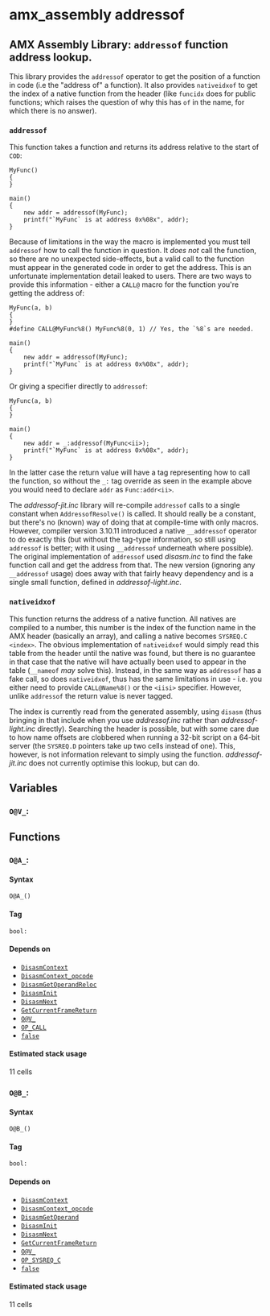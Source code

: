 amx_assembly addressof
==========================================
AMX Assembly Library: `addressof` function address lookup.
------------------------------------------

This library provides the `addressof` operator to get the position of a function in code (i.e the "address of" a function).  It also provides `nativeidxof` to get the index of a native function from the header (like `funcidx` does for public functions; which raises the question of why this has `of` in the name, for which there is no answer).

### `addressof`

This function takes a function and returns its address relative to the start of `COD`:

```pawn
MyFunc()
{
}

main()
{
	new addr = addressof(MyFunc);
	printf("`MyFunc` is at address 0x%08x", addr);
}
```

Because of limitations in the way the macro is implemented you must tell `addressof` how to call the function in question.  It *does not* call the function, so there are no unexpected side-effects, but a valid call to the function must appear in the generated code in order to get the address.  This is an unfortunate implementation detail leaked to users.  There are two ways to provide this information - either a `CALL@` macro for the function you're getting the address of:

```pawn
MyFunc(a, b)
{
}
#define CALL@MyFunc%8() MyFunc%8(0, 1) // Yes, the `%8`s are needed.

main()
{
	new addr = addressof(MyFunc);
	printf("`MyFunc` is at address 0x%08x", addr);
}
```

Or giving a specifier directly to `addressof`:

```pawn
MyFunc(a, b)
{
}

main()
{
	new addr = _:addressof(MyFunc<ii>);
	printf("`MyFunc` is at address 0x%08x", addr);
}
```

In the latter case the return value will have a tag representing how to call the function, so without the `_:` tag override as seen in the example above you would need to declare `addr` as `Func:addr<ii>`.

The *addressof-jit.inc* library will re-compile `addressof` calls to a single constant when `AddressofResolve()` is called.  It should really be a constant, but there's no (known) way of doing that at compile-time with only macros.  However, compiler version 3.10.11 introduced a native `__addressof` operator to do exactly this (but without the tag-type information, so still using `addressof` is better; with it using `__addressof` underneath where possible).  The original implementation of `addressof` used *disasm.inc* to find the fake function call and get the address from that.  The new version (ignoring any `__addressof` usage) does away with that fairly heavy dependency and is a single small function, defined in *addressof-light.inc*.

### `nativeidxof`

This function returns the address of a native function.  All natives are compiled to a number, this number is the index of the function name in the AMX header (basically an array), and calling a native becomes `SYSREQ.C <index>`.  The obvious implementation of `nativeidxof` would simply read this table from the header until the native was found, but there is no guarantee in that case that the native will have actually been used to appear in the table (`__nameof` *may* solve this).  Instead, in the same way as `addressof` has a fake call, so does `nativeidxof`, thus has the same limitations in use - i.e. you either need to provide `CALL@Name%8()` or the `<iisi>` specifier.  However, unlike `addressof` the return value is never tagged.

The index is currently read from the generated assembly, using `disasm` (thus bringing in that include when you use *addressof.inc* rather than *addressof-light.inc* directly).  Searching the header is possible, but with some care due to how name offsets are clobbered when running a 32-bit script on a 64-bit server (the `SYSREQ.D` pointers take up two cells instead of one).  This, however, is not information relevant to simply using the function.  *addressof-jit.inc* does not currently optimise this lookup, but can do.

## Variables


### `O@V_`:


## Functions


### `O@A_`:


#### Syntax


```pawn
O@A_()
```

#### Tag
`bool:`


#### Depends on
* [`DisasmContext`](#DisasmContext)
* [`DisasmContext_opcode`](#DisasmContext_opcode)
* [`DisasmGetOperandReloc`](#DisasmGetOperandReloc)
* [`DisasmInit`](#DisasmInit)
* [`DisasmNext`](#DisasmNext)
* [`GetCurrentFrameReturn`](#GetCurrentFrameReturn)
* [`O@V_`](#O@V_)
* [`OP_CALL`](#OP_CALL)
* [`false`](#false)
#### Estimated stack usage
11 cells



### `O@B_`:


#### Syntax


```pawn
O@B_()
```

#### Tag
`bool:`


#### Depends on
* [`DisasmContext`](#DisasmContext)
* [`DisasmContext_opcode`](#DisasmContext_opcode)
* [`DisasmGetOperand`](#DisasmGetOperand)
* [`DisasmInit`](#DisasmInit)
* [`DisasmNext`](#DisasmNext)
* [`GetCurrentFrameReturn`](#GetCurrentFrameReturn)
* [`O@V_`](#O@V_)
* [`OP_SYSREQ_C`](#OP_SYSREQ_C)
* [`false`](#false)
#### Estimated stack usage
11 cells


